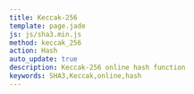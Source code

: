 ```yaml
---
title: Keccak-256
template: page.jade
js: js/sha3.min.js
method: keccak_256
action: Hash
auto_update: true
description: Keccak-256 online hash function
keywords: SHA3,Keccak,online,hash
---
```

